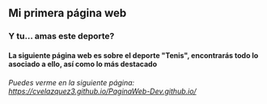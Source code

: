 ##  **Mi primera página web**
###  Y tu... amas este deporte? 
#### La siguiente página web es sobre el deporte "Tenis", encontrarás todo lo asociado a ello, así como lo más destacado
###### Puedes verme en la siguiente página: https://cvelazquez3.github.io/PaginaWeb-Dev.github.io/
